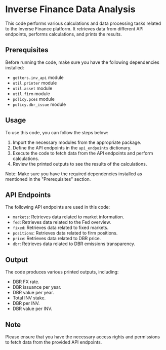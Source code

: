# Inverse Finance Data Analysis

This code performs various calculations and data processing tasks related to the Inverse Finance platform. It retrieves data from different API endpoints, performs calculations, and prints the results.

## Prerequisites

Before running the code, make sure you have the following dependencies installed:

- `getters.inv_api` module
- `util.printer` module
- `util.asset` module
- `util.firm` module
- `policy.pces` module
- `policy.dbr_issue` module

## Usage

To use this code, you can follow the steps below:

1. Import the necessary modules from the appropriate package.
2. Define the API endpoints in the `api_endpoints` dictionary.
3. Execute the code to fetch data from the API endpoints and perform calculations.
4. Review the printed outputs to see the results of the calculations.

Note: Make sure you have the required dependencies installed as mentioned in the "Prerequisites" section.

## API Endpoints

The following API endpoints are used in this code:

- `markets`: Retrieves data related to market information.
- `fed`: Retrieves data related to the Fed overview.
- `fixed`: Retrieves data related to fixed markets.
- `positions`: Retrieves data related to firm positions.
- `price`: Retrieves data related to DBR price.
- `dbr`: Retrieves data related to DBR emissions transparency.

## Output

The code produces various printed outputs, including:

- DBR FX rate.
- DBR issuance per year.
- DBR value per year.
- Total INV stake.
- DBR per INV.
- DBR value per INV.

## Note

Please ensure that you have the necessary access rights and permissions to fetch data from the provided API endpoints.
